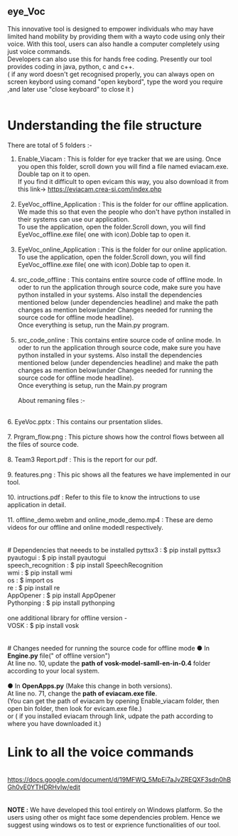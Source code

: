 ## eye_Voc
This innovative tool is designed to empower individuals who may have limited hand mobility by providing them with a wayto code using only their voice. With this tool, users can also handle a computer completely using just voice commands.</br>
Developers can also use this for hands free coding. Presently our tool provides coding in java, python, c and c++.</br>
( if any word doesn't get recognised properly, you can always open on screen keybord using comand "open keybord", type the word you require ,and later use "close keyboard" to close it )</br></br>

# Understanding the file structure
There are total of 5 folders :-
1. Enable_Viacam : This is folder for eye tracker that we are using. Once you open this folder, scroll down you will find a file named eviacam.exe. Double tap on                     it to open.</br>
                   If you find it difficult to open evicam this way, you also download it from this link-> https://eviacam.crea-si.com/index.php
  </br></br>                 
2. EyeVoc_offline_Application :  This is the folder for our offline application. We made this so that even the people who don't have python installed in their                           systems can use our application.</br>
                    To use the application, open the folder.Scroll down, you will find EyeVoc_offline.exe file( one with icon).Doble tap to open it.
  </br></br>                  
3. EyeVoc_online_Application : This is the folder for our online application.</br>
                     To use the application, open the folder.Scroll down, you will find EyeVoc_offline.exe file( one with icon).Doble tap to open it.
  </br></br>                   
4. src_code_offline : This contains entire source code of offline mode. In oder to run the application through source code, make sure you have python installed in                     your systems. Also install the dependencies mentioned below (under dependencies headline) and make the path changes as mention below(under Changes needed for running the source code for offline mode headline).</br>
                     Once everything is setup, run the Main.py program.
    </br></br>                 
 5. src_code_online : This contains entire source code of online mode. In oder to run the application through source code, make sure you have python installed in                          your systems. Also install the dependencies mentioned below (under dependencies headline) and make the path changes as mention below(under Changes needed for running the source code for offline mode headline).</br>
                       Once everything is setup, run the Main.py program
     </br></br>
  About remaning files :-
  </br>
  6. EyeVoc.pptx : This contains our prsentation slides.
  </br></br>
  7. Prgram_flow.png : This picture shows how the control flows between all the files of source code.
  </br></br>
  8. Team3 Report.pdf : This is the report for our pdf.
  </br></br>
  9. features.png :  This pic shows all the features we have implemented in our tool.
  </br></br>
  10. intructions.pdf : Refer to this file to know the intructions to use application in detail.
  </br></br>
  11. offline_demo.webm and online_mode_demo.mp4 : These are demo videos for our offline and online modedl respectively.
   </br></br></br>
# Dependencies that neeeds to be installed
pyttsx3 : $ pip install pyttsx3 </br>
pyautogui : $ pip install pyautogui </br>
speech_recognition : $ pip install SpeechRecognition </br>
wmi : $ pip install wmi </br>
os : $ import os </br>
re : $ pip install re </br>
AppOpener : $ pip install AppOpener </br>
Pythonping : $ pip install pythonping </br>
</br>
one additional library for offline version -</br>
VOSK : $ pip install vosk
</br></br></br>
# Changes needed for running the source code for offline mode
● In <b>Engine.py</b> file(" of offline version")</br>
At line no. 10, update the <b> path of vosk-model-samll-en-in-0.4</b> folder according to your local system. 
</br></br>
●  In <b>OpenApps.py</b> (Make this change in both versions).</br>
At line no. 71, change the <b> path of eviacam.exe file</b>. </br>
(You can get the path of eviacam by opening Enable_viacam folder, then open bin
folder, then look for evicam.exe file.) 
</br> or ( if you installed eviacam through link, udpate the path according to where you have downloaded it.)

# Link to all the voice commands
</br> https://docs.google.com/document/d/19MFWQ_5MpEi7aJvZREQXF3sdn0hBGh0vE0YTHDRHvIw/edit
</br></br></br>
<b>NOTE :</b> We have developed this tool entirely on Windows platform. So the users using other os might face some dependencies problem. Hence we suggest using windows os to test or exprience functionalities of our tool.

